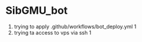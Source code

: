 # SibGMU_bot
1. trying to apply .github/workflows/bot_deploy.yml 1
2. trying ta access to vps via ssh 1
